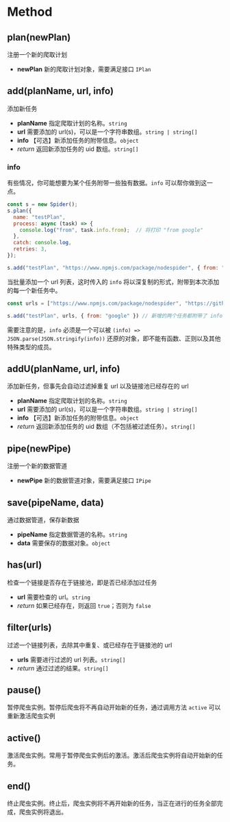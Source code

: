 # Method

## plan(newPlan)

注册一个新的爬取计划

- **newPlan** 新的爬取计划对象，需要满足接口 `IPlan`

## add(planName, url, info)

添加新任务

- **planName** 指定爬取计划的名称。`string`
- **url** 需要添加的 url(s)，可以是一个字符串数组。`string | string[]`
- **info**  【可选】新添加任务的附带信息。`object`
- *return*  返回新添加任务的 uid 数组。`string[]`

### info

有些情况，你可能想要为某个任务附带一些独有数据。`info` 可以帮你做到这一点。

```javascript
const s = new Spider();
s.plan({
  name: "testPlan",
  process: async (task) => {
    console.log("from", task.info.from);  // 将打印 "from google"
  },
  catch: console.log,
  retries: 3,
});

s.add("testPlan", "https://www.npmjs.com/package/nodespider", { from: "google" })
```

当批量添加一个 url 列表，这时传入的 `info` 将以深复制的形式，附带到本次添加的每一个新任务中。

```javascript
const urls = ["https://www.npmjs.com/package/nodespider", "https://github.com/Bin-Huang/NodeSpider"]

s.add("testPlan", urls, { from: "google" }) // 新增的两个任务都附带了 info 的深度拷贝
```

需要注意的是，`info` 必须是一个可以被 `(info) => JSON.parse(JSON.stringify(info))` 还原的对象，即不能有函数、正则以及其他特殊类型的成员。 

## addU(planName, url, info)

添加新任务，但事先会自动过滤掉重复 url 以及链接池已经存在的 url

- **planName** 指定爬取计划的名称。`string`
- **url** 需要添加的 url(s)，可以是一个字符串数组。`string | string[]`
- **info**  【可选】新添加任务的附带信息。`object`
- *return*  返回新添加任务的 uid 数组（不包括被过滤任务）。`string[]`

## pipe(newPipe)

注册一个新的数据管道

- **newPipe** 新的数据管道对象，需要满足接口 `IPipe`

## save(pipeName, data)

通过数据管道，保存新数据

- **pipeName**  指定数据管道的名称。`string`
- **data**  需要保存的数据对象。`object`

## has(url)

检查一个链接是否存在于链接池，即是否已经添加过任务

- **url** 需要检查的 url。`string`
- *return*  如果已经存在，则返回 `true`；否则为 `false`

## filter(urls)

过滤一个链接列表，去除其中重复、或已经存在于链接池的 url

- **urls** 需要进行过滤的 url 列表。`string[]`
- *return*  通过过滤的结果。`string[]`

## pause()

暂停爬虫实例。暂停后爬虫将不再自动开始新的任务，通过调用方法 `active` 可以重新激活爬虫实例

## active()

激活爬虫实例。常用于暂停爬虫实例后的激活。激活后爬虫实例将自动开始新的任务。

## end()

终止爬虫实例。终止后，爬虫实例将不再开始新的任务，当正在进行的任务全部完成，爬虫实例将退出。